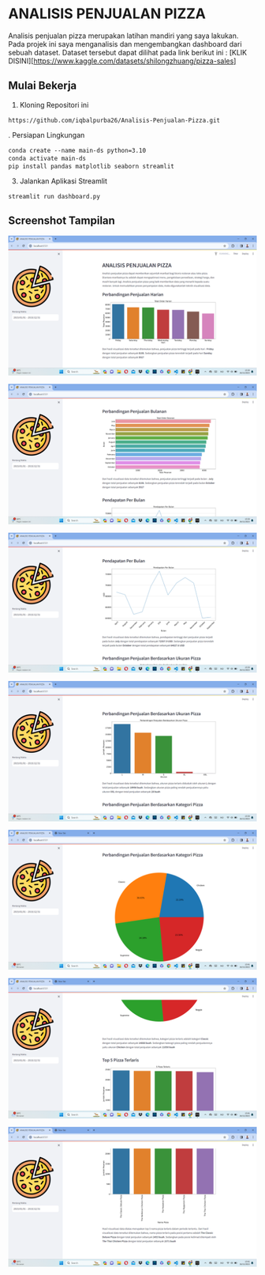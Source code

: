 # ANALISIS PENJUALAN PIZZA

Analisis penjualan pizza merupakan latihan mandiri yang saya lakukan. Pada projek ini saya menganalisis dan mengembangkan dashboard dari sebuah dataset. Dataset tersebut dapat dilihat pada link berikut ini : [KLIK DISINI][https://www.kaggle.com/datasets/shilongzhuang/pizza-sales]

## Mulai Bekerja

1. Kloning Repositori ini

```
https://github.com/iqbalpurba26/Analisis-Penjualan-Pizza.git
```

. Persiapan Lingkungan

```
conda create --name main-ds python=3.10
conda activate main-ds
pip install pandas matplotlib seaborn streamlit
```

3. Jalankan Aplikasi Streamlit

```
streamlit run dashboard.py
```

## Screenshot Tampilan

![GAMBAR 1](screenshot/image.png)

![GAMBAR 2](screenshot/image-1.png)

![GAMBAR 3](screenshot/image-2.png)

![GAMBAR 4](screenshot/image-3.png)

![GAMBAR 5](screenshot/image-4.png)

![GAMBAR 6](screenshot/image-5.png)

![GAMBAR 7](screenshot/image-6.png)
